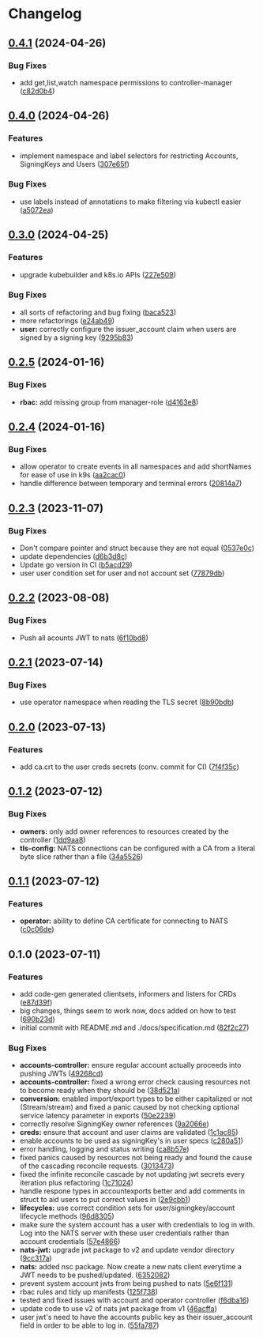 # Changelog

## [0.4.1](https://github.com/versori-oss/nats-account-operator/compare/v0.4.0...v0.4.1) (2024-04-26)


### Bug Fixes

* add get,list,watch namespace permissions to controller-manager ([c82d0b4](https://github.com/versori-oss/nats-account-operator/commit/c82d0b4ef7db551556a6486b27266e88e5cf04d8))

## [0.4.0](https://github.com/versori-oss/nats-account-operator/compare/v0.3.0...v0.4.0) (2024-04-26)


### Features

* implement namespace and label selectors for restricting Accounts, SigningKeys and Users ([307e65f](https://github.com/versori-oss/nats-account-operator/commit/307e65f5db263dd31c8a2e1ae2a893ce07cfb0d6))


### Bug Fixes

* use labels instead of annotations to make filtering via kubectl easier ([a5072ea](https://github.com/versori-oss/nats-account-operator/commit/a5072ea5d5906ccf49767c268fab06b2ee611ce5))

## [0.3.0](https://github.com/versori-oss/nats-account-operator/compare/v0.2.5...v0.3.0) (2024-04-25)


### Features

* upgrade kubebuilder and k8s.io APIs ([227e509](https://github.com/versori-oss/nats-account-operator/commit/227e509ce6d7b2108bad8c784c77e3e64172fab0))


### Bug Fixes

* all sorts of refactoring and bug fixing ([baca523](https://github.com/versori-oss/nats-account-operator/commit/baca523d2299d86e84da6c5987445831d2e1c68a))
* more refactorings ([e24ab49](https://github.com/versori-oss/nats-account-operator/commit/e24ab49cf503dd91205ccbd6a04d060cdab76956))
* **user:** correctly configure the issuer_account claim when users are signed by a signing key ([9295b83](https://github.com/versori-oss/nats-account-operator/commit/9295b8372cd33558f6df3e95ff5450ac371dce52))

## [0.2.5](https://github.com/versori-oss/nats-account-operator/compare/v0.2.4...v0.2.5) (2024-01-16)


### Bug Fixes

* **rbac:** add missing group from manager-role ([d4163e8](https://github.com/versori-oss/nats-account-operator/commit/d4163e8b35aff9cdc49594830c75689851a8cdf8))

## [0.2.4](https://github.com/versori-oss/nats-account-operator/compare/v0.2.3...v0.2.4) (2024-01-16)


### Bug Fixes

* allow operator to create events in all namespaces and add shortNames for ease of use in k9s ([aa2cac0](https://github.com/versori-oss/nats-account-operator/commit/aa2cac062c31e7ea38c18e626404811dce8cb41e))
* handle difference between temporary and terminal errors ([20814a7](https://github.com/versori-oss/nats-account-operator/commit/20814a7ba93951793354efb37fc0b6a5279cacb1))

## [0.2.3](https://github.com/versori-oss/nats-account-operator/compare/v0.2.2...v0.2.3) (2023-11-07)


### Bug Fixes

* Don't compare pointer and struct because they are not equal ([0537e0c](https://github.com/versori-oss/nats-account-operator/commit/0537e0c9aa5b3916db79c262ca9a5d58b6d7a57a))
* update dependencies ([d6b3d8c](https://github.com/versori-oss/nats-account-operator/commit/d6b3d8c00208e3a64a7c0625ebf2515fafb3fce7))
* Update go version in CI ([b5acd29](https://github.com/versori-oss/nats-account-operator/commit/b5acd292f71ac905be761d368bca5d0ca508709f))
* user user condition set for user and not account set ([77879db](https://github.com/versori-oss/nats-account-operator/commit/77879db41faae3d534c3af9e588ac2c2b24620ac))

## [0.2.2](https://github.com/versori-oss/nats-account-operator/compare/v0.2.1...v0.2.2) (2023-08-08)


### Bug Fixes

* Push  all acounts JWT to nats ([6f10bd8](https://github.com/versori-oss/nats-account-operator/commit/6f10bd8b4138b0aadf79daf26afea5e08c7d3ad4))

## [0.2.1](https://github.com/versori-oss/nats-account-operator/compare/v0.2.0...v0.2.1) (2023-07-14)


### Bug Fixes

* use operator namespace when reading the TLS secret ([8b90bdb](https://github.com/versori-oss/nats-account-operator/commit/8b90bdb738b2e79cf7e3958bdfbda925134f2aaa))

## [0.2.0](https://github.com/versori-oss/nats-account-operator/compare/v0.1.2...v0.2.0) (2023-07-13)


### Features

* add ca.crt to the user creds secrets (conv. commit for CI) ([7f4f35c](https://github.com/versori-oss/nats-account-operator/commit/7f4f35c9bbbf0a5b518dddabd6d1211562a5a18c))

## [0.1.2](https://github.com/versori-oss/nats-account-operator/compare/v0.1.1...v0.1.2) (2023-07-12)


### Bug Fixes

* **owners:** only add owner references to resources created by the controller ([1dd9aa8](https://github.com/versori-oss/nats-account-operator/commit/1dd9aa883c66b3e2bf52b71f990cff133b3a4173))
* **tls-config:** NATS connections can be configured with a CA from a literal byte slice rather than a file ([34a5526](https://github.com/versori-oss/nats-account-operator/commit/34a55265172f18775c97f6b7f8f9391c093fd641))

## [0.1.1](https://github.com/versori-oss/nats-account-operator/compare/v0.1.0...v0.1.1) (2023-07-12)


### Features

* **operator:** ability to define CA certificate for connecting to NATS ([c0c06de](https://github.com/versori-oss/nats-account-operator/commit/c0c06de5ca81c0a0d9b6df10927a63acd1a44784))

## 0.1.0 (2023-07-11)


### Features

* add code-gen generated clientsets, informers and listers for CRDs ([e87d39f](https://github.com/versori-oss/nats-account-operator/commit/e87d39f05d154de238c710f5975d92c7b3759801))
* big changes, things seem to work now, docs added on how to test ([690b23d](https://github.com/versori-oss/nats-account-operator/commit/690b23de47535456a85736e60e1890f8b8ea4d88))
* initial commit with README.md and ./docs/specification.md ([82f2c27](https://github.com/versori-oss/nats-account-operator/commit/82f2c27abaa9d87ae9ab4ad8338c507649289ea1))


### Bug Fixes

* **accounts-controller:** ensure regular account actually proceeds into pushing JWTs ([49268cd](https://github.com/versori-oss/nats-account-operator/commit/49268cd08cbc842604906374c4b2c7d3692a10e9))
* **accounts-controller:** fixed a wrong error check causing resources not to become ready when they should be ([38d521a](https://github.com/versori-oss/nats-account-operator/commit/38d521ad51685f1d45ac87f2c909e3003856dbbe))
* **conversion:** enabled import/export types to be either capitalized or not (Stream/stream) and fixed a panic caused by not checking optional service latency parameter in exports ([50e2239](https://github.com/versori-oss/nats-account-operator/commit/50e2239a3ce53f3fe81e63430969b9f733477efa))
* correctly resolve SigningKey owner references ([9a2066e](https://github.com/versori-oss/nats-account-operator/commit/9a2066e1e2ad48ef37f9ec0239d405a662b8682c))
* **creds:** ensure that account and user claims are validated ([1c1ac85](https://github.com/versori-oss/nats-account-operator/commit/1c1ac85f3c033dc12f0718ae63a90f62e45a2872))
* enable accounts to be used as signingKey's in user specs ([c280a51](https://github.com/versori-oss/nats-account-operator/commit/c280a519c75429702e818597f4121ca6b0fedf59))
* error handling, logging and status writing ([ca8b57e](https://github.com/versori-oss/nats-account-operator/commit/ca8b57e55902348a258d9db85c6968d2c3c828d3))
* fixed panics caused by resources not being ready and found the cause of the cascading reconcile requests. ([3013473](https://github.com/versori-oss/nats-account-operator/commit/301347309c041c69fec40822d3d68c1c5ec647a6))
* fixed the infinite reconcile cascade by not updating jwt secrets every iteration plus refactoring ([1c71024](https://github.com/versori-oss/nats-account-operator/commit/1c71024783972da5fedf184429343806929a8962))
* handle respone types in accountexports better and add comments in struct to aid users to put correct values in ([2e9cbb1](https://github.com/versori-oss/nats-account-operator/commit/2e9cbb1e015f6da550244370acc99d8ed9b627da))
* **lifecycles:** use correct condition sets for user/signingkey/account lifecycle methods ([96d8305](https://github.com/versori-oss/nats-account-operator/commit/96d83059327a521632ff5aa484677d0a54927728))
* make sure the system account has a user with credentials to log in with. Log into the NATS server with these user credentials rather than account credentials ([57e4866](https://github.com/versori-oss/nats-account-operator/commit/57e4866958b9046234269e0367da1c3232acd6c8))
* **nats-jwt:** upgrade jwt package to v2 and update vendor directory ([9cc317a](https://github.com/versori-oss/nats-account-operator/commit/9cc317a6381410319d6365acb1fee9e83bbee429))
* **nats:** added nsc package. Now create a new nats client everytime a JWT needs to be pushed/updated. ([6352082](https://github.com/versori-oss/nats-account-operator/commit/6352082b529152e8bc140ee49b8be0ab1010a5ba))
* prevent system account jwts from being pushed to nats ([5e6f131](https://github.com/versori-oss/nats-account-operator/commit/5e6f1312cf879792abdbf243da509d72df76c10b))
* rbac rules and tidy up manifests ([125f738](https://github.com/versori-oss/nats-account-operator/commit/125f7385dd98aa172e52b80c0abaad7974d0905c))
* tested and fixed issues with account and operator controller ([f6dba16](https://github.com/versori-oss/nats-account-operator/commit/f6dba169df4034c23d68d1f51590262d2cb82c4f))
* update code to use v2 of nats jwt package from v1 ([46acffa](https://github.com/versori-oss/nats-account-operator/commit/46acffae783d4910b7a59958c64084b87118dd4b))
* user jwt's need to have the accounts public key as their issuer_account field in order to be able to log in. ([55fa787](https://github.com/versori-oss/nats-account-operator/commit/55fa787129eec5622bc6ac035f27a8d6e8a48d86))

